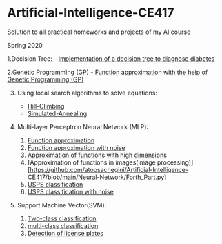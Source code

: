# Artificial-Intelligence-CE417

Solution to all practical homeworks and projects of my AI course

Spring 2020


1.Decision Tree:
    - [Implementation of a decision tree to diagnose diabetes](https://github.com/atoosachegini/Artificial-Intelligence-CE417/tree/main/DecisionTree)
   

2.Genetic Programming (GP)
    - [Function approximation with the help of Genetic Programming (GP)](https://github.com/atoosachegini/Artificial-Intelligence-CE417/tree/main/GeneticProgramming)
    
3. Using local search algorithms to solve equations:
    - [Hill-Climbing](https://github.com/atoosachegini/Artificial-Intelligence-CE417/tree/main/Hill-Climbing)
    - [Simulated-Annealing](https://github.com/atoosachegini/Artificial-Intelligence-CE417/tree/main/Simulated-Annealing)
    
4. Multi-layer Perceptron Neural Network (MLP):
    1) [Function approximation](https://github.com/atoosachegini/Artificial-Intelligence-CE417/blob/main/Neural-Network/First_Part.py)
    2) [Function approximation with noise](https://github.com/atoosachegini/Artificial-Intelligence-CE417/blob/main/Neural-Network/Second_Part.py)
    3) [Approximation of functions with high dimensions](https://github.com/atoosachegini/Artificial-Intelligence-CE417/blob/main/Neural-Network/Third_Part.py)
    4) [Approximation of functions in images(image processing)][https://github.com/atoosachegini/Artificial-Intelligence-CE417/blob/main/Neural-Network/Forth_Part.py]
    5) [USPS classification](https://github.com/atoosachegini/Artificial-Intelligence-CE417/blob/main/Neural-Network/Fifth_Part.py)
    6) [USPS classification with noise](https://github.com/atoosachegini/Artificial-Intelligence-CE417/blob/main/Neural-Network/sixth_Part.py)
5. Support Machine Vector(SVM):
    1) [Two-class classification](https://github.com/atoosachegini/Artificial-Intelligence-CE417/blob/main/SVM/SVM_Part1.py)
    2) [multi-class classification](https://github.com/atoosachegini/Artificial-Intelligence-CE417/blob/main/SVM/SVM_Part2.py)
    3) [Detection of license plates](https://github.com/atoosachegini/Artificial-Intelligence-CE417/blob/main/SVM/SVM_Part3.py)
